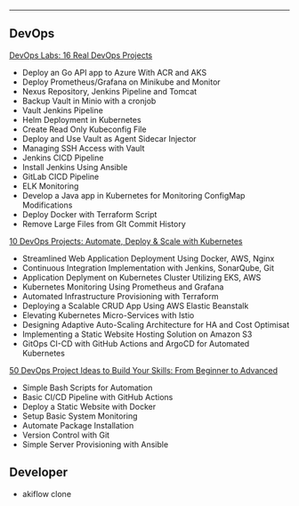 
---
## DevOps
[DevOps Labs: 16 Real DevOps Projects](https://www.udemy.com/course/devops-labs-16-real-devops-projects/?couponCode=25BBPMXPLOYTRMT)
- Deploy an Go API app to Azure With ACR and AKS
- Deploy Prometheus/Grafana on Minikube and Monitor
- Nexus Repository, Jenkins Pipeline and Tomcat
- Backup Vault in Minio with a cronjob
- Vault Jenkins Pipeline
- Helm Deployment in Kubernetes
- Create Read Only Kubeconfig File
- Deploy and Use Vault as Agent Sidecar Injector
- Managing SSH Access with Vault
- Jenkins CICD Pipeline
- Install Jenkins Using Ansible
- GitLab CICD Pipeline
- ELK Monitoring
- Develop a Java app in Kubernetes for Monitoring ConfigMap Modifications
- Deploy Docker with Terraform Script
- Remove Large Files from GIt Commit History

[10 DevOps Projects: Automate, Deploy & Scale with Kubernetes](https://www.udemy.com/course/devops-deployment-projects-with-docker-kubernetes-aws/?couponCode=25BBPMXPLOYTRMT)
- Streamlined Web Application Deployment Using Docker, AWS, Nginx
- Continuous Integration Implementation with Jenkins, SonarQube, Git
- Application Deplyment on Kubernetes Cluster Utilizing EKS, AWS
- Kubernetes Monitoring Using Prometheus and Grafana
- Automated Infrastructure Provisioning with Terraform
- Deploying a Scalable CRUD App Using AWS Elastic Beanstalk
- Elevating Kubernetes Micro-Services with Istio
- Designing Adaptive Auto-Scaling Architecture for HA and Cost Optimisat
- Implementing a Static Website Hosting Solution on Amazon S3
- GitOps CI-CD with GitHub Actions and ArgoCD for Automated Kubernetes

[50 DevOps Project Ideas to Build Your Skills: From Beginner to Advanced](https://dev.to/prodevopsguytech/50-devops-project-ideas-to-build-your-skills-from-beginner-to-advanced-3e07)
- Simple Bash Scripts for Automation
- Basic CI/CD Pipeline with GitHub Actions
- Deploy a Static Website with Docker
- Setup Basic System Monitoring
- Automate Package Installation
- Version Control with Git
- Simple Server Provisioning with Ansible

## Developer
- akiflow clone